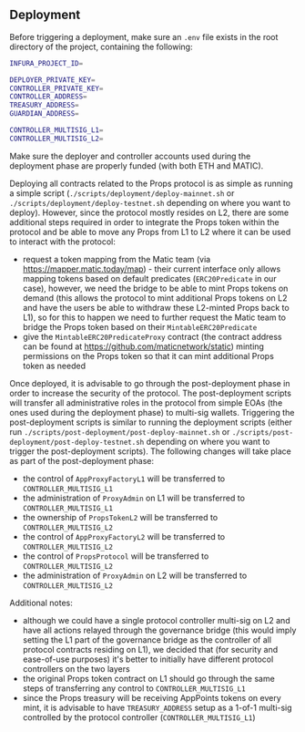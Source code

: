 ## Deployment

Before triggering a deployment, make sure an `.env` file exists in the root directory of the project, containing the following:

```bash
INFURA_PROJECT_ID=

DEPLOYER_PRIVATE_KEY=
CONTROLLER_PRIVATE_KEY=
CONTROLLER_ADDRESS=
TREASURY_ADDRESS=
GUARDIAN_ADDRESS=

CONTROLLER_MULTISIG_L1=
CONTROLLER_MULTISIG_L2=
```

Make sure the deployer and controller accounts used during the deployment phase are properly funded (with both ETH and MATIC).

Deploying all contracts related to the Props protocol is as simple as running a simple script (`./scripts/deployment/deploy-mainnet.sh` or `./scripts/deployment/deploy-testnet.sh` depending on where you want to deploy). However, since the protocol mostly resides on L2, there are some additional steps required in order to integrate the Props token within the protocol and be able to move any Props from L1 to L2 where it can be used to interact with the protocol:

- request a token mapping from the Matic team (via https://mapper.matic.today/map) - their current interface only allows mapping tokens based on default predicates (`ERC20Predicate` in our case), however, we need the bridge to be able to mint Props tokens on demand (this allows the protocol to mint additional Props tokens on L2 and have the users be able to withdraw these L2-minted Props back to L1), so for this to happen we need to further request the Matic team to bridge the Props token based on their `MintableERC20Predicate`
- give the `MintableERC20PredicateProxy` contract (the contract address can be found at https://github.com/maticnetwork/static) minting permissions on the Props token so that it can mint additional Props token as needed

Once deployed, it is advisable to go through the post-deployment phase in order to increase the security of the protocol. The post-deployment scripts will transfer all administrative roles in the protocol from simple EOAs (the ones used during the deployment phase) to multi-sig wallets. Triggering the post-deployment scripts is similar to running the deployment scripts (either run `./scripts/post-deployment/post-deploy-mainnet.sh` or `./scripts/post-deployment/post-deploy-testnet.sh` depending on where you want to trigger the post-deployment scripts). The following changes will take place as part of the post-deployment phase:

- the control of `AppProxyFactoryL1` will be transferred to `CONTROLLER_MULTISIG_L1`
- the administration of `ProxyAdmin` on L1 will be transferred to `CONTROLLER_MULTISIG_L1`
- the ownership of `PropsTokenL2` will be transferred to `CONTROLLER_MULTISIG_L2`
- the control of `AppProxyFactoryL2` will be transferred to `CONTROLLER_MULTISIG_L2`
- the control of `PropsProtocol` will be transferred to `CONTROLLER_MULTISIG_L2`
- the administration of `ProxyAdmin` on L2 will be transferred to `CONTROLLER_MULTISIG_L2`

Additional notes:

- although we could have a single protocol controller multi-sig on L2 and have all actions relayed through the governance bridge (this would imply setting the L1 part of the governance bridge as the controller of all protocol contracts residing on L1), we decided that (for security and ease-of-use purposes) it's better to initially have different protocol controllers on the two layers
- the original Props token contract on L1 should go through the same steps of transferring any control to `CONTROLLER_MULTISIG_L1`
- since the Props treasury will be receiving AppPoints tokens on every mint, it is advisable to have `TREASURY_ADDRESS` setup as a 1-of-1 multi-sig controlled by the protocol controller (`CONTROLLER_MULTISIG_L1`)
